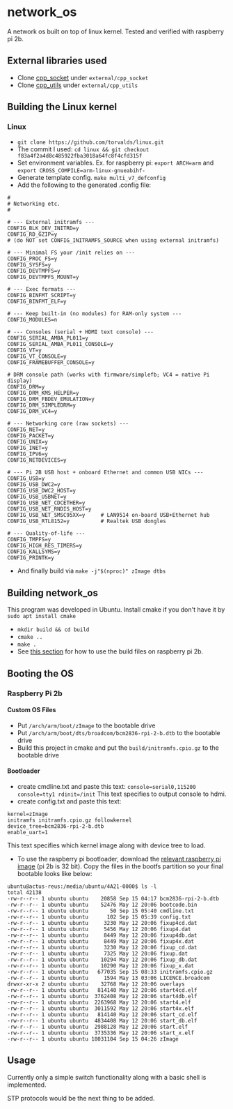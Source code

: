 # network_os
A network os built on top of linux kernel. Tested and verified with raspberry pi 2b.

## External libraries used
- Clone [cpp_socket](https://github.com/DBC201/cpp_socket) under ```external/cpp_socket```
- Clone [cpp_utils](https://github.com/DBC201/cpp_utils) under ```external/cpp_utils```

## Building the Linux kernel

### Linux
- ```git clone https://github.com/torvalds/linux.git```
- The commit I used: ```cd linux && git checkout f83a4f2a4d8c485922fba3018a64fc8f4cfd315f```
- Set environment variables. Ex. for raspberry pi: ```export ARCH=arm``` and ```export CROSS_COMPILE=arm-linux-gnueabihf-``` 
- Generate template config. ```make multi_v7_defconfig```
- Add the following to the generated .config file:
```
#
# Networking etc.
#

# --- External initramfs ---
CONFIG_BLK_DEV_INITRD=y
CONFIG_RD_GZIP=y
# (do NOT set CONFIG_INITRAMFS_SOURCE when using external initramfs)

# --- Minimal FS your /init relies on ---
CONFIG_PROC_FS=y
CONFIG_SYSFS=y
CONFIG_DEVTMPFS=y
CONFIG_DEVTMPFS_MOUNT=y

# --- Exec formats ---
CONFIG_BINFMT_SCRIPT=y
CONFIG_BINFMT_ELF=y

# --- Keep built-in (no modules) for RAM-only system ---
CONFIG_MODULES=n

# --- Consoles (serial + HDMI text console) ---
CONFIG_SERIAL_AMBA_PL011=y
CONFIG_SERIAL_AMBA_PL011_CONSOLE=y
CONFIG_VT=y
CONFIG_VT_CONSOLE=y
CONFIG_FRAMEBUFFER_CONSOLE=y

# DRM console path (works with firmware/simplefb; VC4 = native Pi display)
CONFIG_DRM=y
CONFIG_DRM_KMS_HELPER=y
CONFIG_DRM_FBDEV_EMULATION=y
CONFIG_DRM_SIMPLEDRM=y
CONFIG_DRM_VC4=y

# --- Networking core (raw sockets) ---
CONFIG_NET=y
CONFIG_PACKET=y
CONFIG_UNIX=y
CONFIG_INET=y
CONFIG_IPV6=y
CONFIG_NETDEVICES=y

# --- Pi 2B USB host + onboard Ethernet and common USB NICs ---
CONFIG_USB=y
CONFIG_USB_DWC2=y
CONFIG_USB_DWC2_HOST=y
CONFIG_USB_USBNET=y
CONFIG_USB_NET_CDCETHER=y
CONFIG_USB_NET_RNDIS_HOST=y
CONFIG_USB_NET_SMSC95XX=y     # LAN9514 on-board USB+Ethernet hub
CONFIG_USB_RTL8152=y          # Realtek USB dongles

# --- Quality-of-life ---
CONFIG_TMPFS=y
CONFIG_HIGH_RES_TIMERS=y
CONFIG_KALLSYMS=y
CONFIG_PRINTK=y
```
- And finally build via ```make -j"$(nproc)" zImage dtbs```

## Building network_os
This program was developed in Ubuntu.
Install cmake if you don't have it by ```sudo apt install cmake```

- ```mkdir build && cd build```
- ```cmake ..```
- ```make .```
- See [this section](#booting-the-os) for how to use the build files on raspberry pi 2b.

## Booting the OS
### Raspberry Pi 2b
#### Custom OS Files
- Put ```/arch/arm/boot/zImage``` to the bootable drive
- Put ```/arch/arm/boot/dts/broadcom/bcm2836-rpi-2-b.dtb``` to the bootable drive
- Build this project in cmake and put the ```build/initramfs.cpio.gz``` to the bootable drive
#### Bootloader
- create cmdline.txt and paste this text: ```console=serial0,115200 console=tty1 rdinit=/init``` This text specifies to output console to hdmi.
- create config.txt and paste this text:
```
kernel=zImage
initramfs initramfs.cpio.gz followkernel
device_tree=bcm2836-rpi-2-b.dtb
enable_uart=1
```
This text specifies which kernel image along with device tree to load.
- To use the raspberry pi bootloader, download the [relevant raspberry pi image](https://www.raspberrypi.com/software/operating-systems/) (pi 2b is 32 bit). Copy the files in the bootfs partition so your final bootable looks like below:
```
ubuntu@actus-reus:/media/ubuntu/4A21-0000$ ls -l
total 42138
-rw-r--r-- 1 ubuntu ubuntu    20858 Sep 15 04:17 bcm2836-rpi-2-b.dtb
-rw-r--r-- 1 ubuntu ubuntu    52476 May 12 20:06 bootcode.bin
-rw-r--r-- 1 ubuntu ubuntu       50 Sep 15 05:40 cmdline.txt
-rw-r--r-- 1 ubuntu ubuntu      102 Sep 15 05:39 config.txt
-rw-r--r-- 1 ubuntu ubuntu     3230 May 12 20:06 fixup4cd.dat
-rw-r--r-- 1 ubuntu ubuntu     5456 May 12 20:06 fixup4.dat
-rw-r--r-- 1 ubuntu ubuntu     8449 May 12 20:06 fixup4db.dat
-rw-r--r-- 1 ubuntu ubuntu     8449 May 12 20:06 fixup4x.dat
-rw-r--r-- 1 ubuntu ubuntu     3230 May 12 20:06 fixup_cd.dat
-rw-r--r-- 1 ubuntu ubuntu     7325 May 12 20:06 fixup.dat
-rw-r--r-- 1 ubuntu ubuntu    10294 May 12 20:06 fixup_db.dat
-rw-r--r-- 1 ubuntu ubuntu    10290 May 12 20:06 fixup_x.dat
-rw-r--r-- 1 ubuntu ubuntu   677035 Sep 15 08:33 initramfs.cpio.gz
-rw-r--r-- 1 ubuntu ubuntu     1594 May 13 03:06 LICENCE.broadcom
drwxr-xr-x 2 ubuntu ubuntu    32768 May 12 20:06 overlays
-rw-r--r-- 1 ubuntu ubuntu   814140 May 12 20:06 start4cd.elf
-rw-r--r-- 1 ubuntu ubuntu  3762408 May 12 20:06 start4db.elf
-rw-r--r-- 1 ubuntu ubuntu  2263968 May 12 20:06 start4.elf
-rw-r--r-- 1 ubuntu ubuntu  3011592 May 12 20:06 start4x.elf
-rw-r--r-- 1 ubuntu ubuntu   814140 May 12 20:06 start_cd.elf
-rw-r--r-- 1 ubuntu ubuntu  4834408 May 12 20:06 start_db.elf
-rw-r--r-- 1 ubuntu ubuntu  2988128 May 12 20:06 start.elf
-rw-r--r-- 1 ubuntu ubuntu  3735336 May 12 20:06 start_x.elf
-rw-r--r-- 1 ubuntu ubuntu 18031104 Sep 15 04:26 zImage
```

## Usage
Currently only a simple switch functionality along with a basic shell is implemented.

STP protocols would be the next thing to be added.
